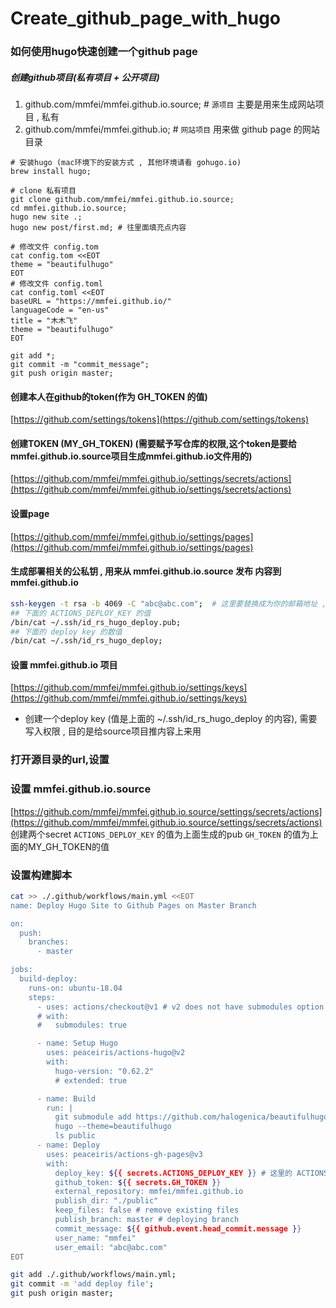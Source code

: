 # Create_github_page_with_hugo



### 如何使用hugo快速创建一个github page

##### 创建github项目(私有项目 + 公开项目)

1. github.com/mmfei/mmfei.github.io.source; # `源项目`  主要是用来生成网站项目 , 私有
2. github.com/mmfei/mmfei.github.io; # `网站项目` 用来做 github page 的网站目录

```shell
# 安装hugo (mac环境下的安装方式 , 其他环境请看 gohugo.io)
brew install hugo;

# clone 私有项目
git clone github.com/mmfei/mmfei.github.io.source;
cd mmfei.github.io.source;
hugo new site .;
hugo new post/first.md; # 往里面填充点内容

# 修改文件 config.tom
cat config.tom <<EOT
theme = "beautifulhugo"
EOT
# 修改文件 config.toml
cat config.toml <<EOT
baseURL = "https://mmfei.github.io/"
languageCode = "en-us"
title = "木木飞"
theme = "beautifulhugo"
EOT

git add *;
git commit -m "commit_message";
git push origin master;
```

#### 创建本人在github的token(作为 GH_TOKEN 的值)
[https://github.com/settings/tokens](https://github.com/settings/tokens)

#### 创建TOKEN (MY_GH_TOKEN)  (需要赋予写仓库的权限,这个token是要给mmfei.github.io.source项目生成mmfei.github.io文件用的)
[https://github.com/mmfei/mmfei.github.io/settings/secrets/actions](https://github.com/mmfei/mmfei.github.io/settings/secrets/actions)

#### 设置page
[https://github.com/mmfei/mmfei.github.io/settings/pages](https://github.com/mmfei/mmfei.github.io/settings/pages)


#### 生成部署相关的公私钥 , 用来从 mmfei.github.io.source 发布 内容到 mmfei.github.io
```bash
ssh-keygen -t rsa -b 4069 -C "abc@abc.com";  # 这里要替换成为你的邮箱地址 , 假设指定生成的文件为 ~/.ssh/id_rs_hugo_deploy.pub , ~/.ssh/id_rs_hugo_deploy
## 下面的 ACTIONS_DEPLOY_KEY 的值
/bin/cat ~/.ssh/id_rs_hugo_deploy.pub;
## 下面的 deploy key 的数值
/bin/cat ~/.ssh/id_rs_hugo_deploy;
```

#### 设置 mmfei.github.io 项目
[https://github.com/mmfei/mmfei.github.io/settings/keys](https://github.com/mmfei/mmfei.github.io/settings/keys)
* 创建一个deploy key (值是上面的 ~/.ssh/id_rs_hugo_deploy 的内容), 需要写入权限 , 目的是给source项目推内容上来用 


### 打开源目录的url,设置
### 设置 mmfei.github.io.source
[https://github.com/mmfei/mmfei.github.io.source/settings/secrets/actions](https://github.com/mmfei/mmfei.github.io.source/settings/secrets/actions)
创建两个secret
`ACTIONS_DEPLOY_KEY` 的值为上面生成的pub
`GH_TOKEN` 的值为上面的MY_GH_TOKEN的值

### 设置构建脚本
```bash
cat >> ./.github/workflows/main.yml <<EOT
name: Deploy Hugo Site to Github Pages on Master Branch

on:
  push:
    branches:
      - master

jobs:
  build-deploy:
    runs-on: ubuntu-18.04
    steps:
      - uses: actions/checkout@v1 # v2 does not have submodules option now
      # with:
      #   submodules: true

      - name: Setup Hugo
        uses: peaceiris/actions-hugo@v2
        with:
          hugo-version: "0.62.2"
          # extended: true

      - name: Build
        run: |
          git submodule add https://github.com/halogenica/beautifulhugo.git themes/beautifulhugo 
          hugo --theme=beautifulhugo
          ls public
      - name: Deploy
        uses: peaceiris/actions-gh-pages@v3
        with:
          deploy_key: ${{ secrets.ACTIONS_DEPLOY_KEY }} # 这里的 ACTIONS_DEPLOY_KEY 则是上面设置 Private Key的变量名
          github_token: ${{ secrets.GH_TOKEN }}
          external_repository: mmfei/mmfei.github.io
          publish_dir: "./public"
          keep_files: false # remove existing files
          publish_branch: master # deploying branch
          commit_message: ${{ github.event.head_commit.message }}
          user_name: "mmfei"
          user_email: "abc@abc.com"
EOT

git add ./.github/workflows/main.yml;
git commit -m 'add deploy file';
git push origin master;
```



